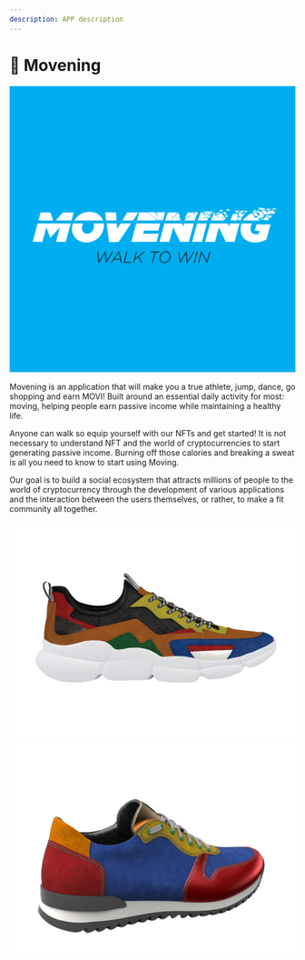 ```yaml
---
description: APP description
---
```


# 💎 Movening

![](<../.gitbook/assets/WALK TO WIN.png>)

Movening is an application that will make you a true athlete, jump, dance, go shopping and earn MOVI! Built around an essential daily activity for most: moving, helping people earn passive income while maintaining a healthy life.&#x20;

Anyone can walk so equip yourself with our NFTs and get started! It is not necessary to understand NFT and the world of cryptocurrencies to start generating passive income. Burning off those calories and breaking a sweat is all you need to know to start using Moving.&#x20;

Our goal is to build a social ecosystem that attracts millions of people to the world of cryptocurrency through the development of various applications and the interaction between the users themselves, or rather, to make a fit community all together.

![](../.gitbook/assets/zapas4-removebg-preview.png) ![](../.gitbook/assets/zapas33-removebg-preview.png)
